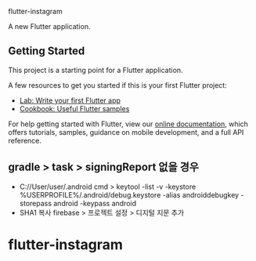 flutter-instagram

A new Flutter application.

## Getting Started

This project is a starting point for a Flutter application.

A few resources to get you started if this is your first Flutter project:

- [Lab: Write your first Flutter app](https://flutter.dev/docs/get-started/codelab)
- [Cookbook: Useful Flutter samples](https://flutter.dev/docs/cookbook)

For help getting started with Flutter, view our
[online documentation](https://flutter.dev/docs), which offers tutorials,
samples, guidance on mobile development, and a full API reference.

## gradle > task > signingReport 없을 경우
- C://User/user/.android cmd > keytool -list -v -keystore %USERPROFILE%/.android/debug.keystore -alias androiddebugkey -storepass android -keypass android
- SHA1 복사 firebase > 프로젝트 설정 > 디지털 지문 추가

# flutter-instagram
